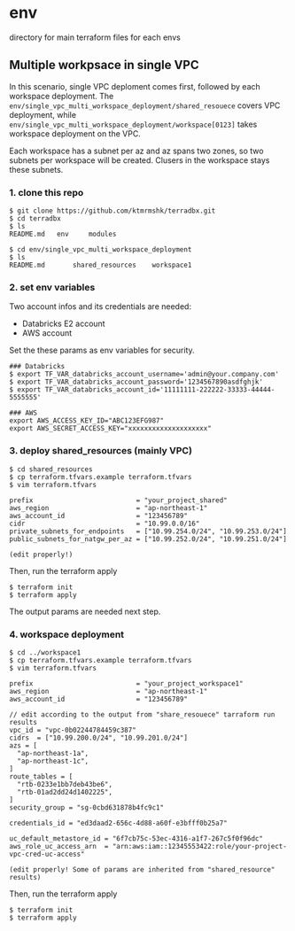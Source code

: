 # env

directory for main terraform files for each envs

## Multiple workpsace in single VPC

In this scenario, single VPC deploment comes first, followed by each workspace deployment. The `env/single_vpc_multi_workspace_deployment/shared_resouece` covers VPC deployment, while `env/single_vpc_multi_workspace_deployment/workspace[0123]` takes workspace deployment on the VPC.

Each workspace has a subnet per az and az spans two zones, so two subnets per workspace will be created. Clusers in the workspace stays these subnets.



### 1. clone this repo
```
$ git clone https://github.com/ktmrmshk/terradbx.git
$ cd terradbx
$ ls
README.md	env		modules

$ cd env/single_vpc_multi_workspace_deployment
$ ls 
README.md		shared_resources	workspace1
```

### 2. set env variables

Two account infos and its credentials are needed:

* Databricks E2 account
* AWS account

Set the these params as env variables for security.

```
### Databricks
$ export TF_VAR_databricks_account_username='admin@your.company.com'
$ export TF_VAR_databricks_account_password='1234567890asdfghjk'
$ export TF_VAR_databricks_account_id='11111111-222222-33333-44444-5555555'

### AWS
export AWS_ACCESS_KEY_ID="ABC123EFG987"
export AWS_SECRET_ACCESS_KEY="xxxxxxxxxxxxxxxxxxxx"
```


### 3. deploy shared_resources (mainly VPC)

```
$ cd shared_resources
$ cp terraform.tfvars.example terraform.tfvars
$ vim terraform.tfvars

prefix                          = "your_project_shared"
aws_region                      = "ap-northeast-1"
aws_account_id                  = "123456789"
cidr                            = "10.99.0.0/16"
private_subnets_for_endpoints   = ["10.99.254.0/24", "10.99.253.0/24"]
public_subnets_for_natgw_per_az = ["10.99.252.0/24", "10.99.251.0/24"]

(edit properly!)
```

Then, run the terraform apply

```
$ terraform init
$ terraform apply
```

The output params are needed next step.

### 4. workspace deployment

```
$ cd ../workspace1
$ cp terraform.tfvars.example terraform.tfvars
$ vim terraform.tfvars

prefix                          = "your_project_workspace1"
aws_region                      = "ap-northeast-1"
aws_account_id                  = "123456789"

// edit according to the output from "share_resouece" tarraform run results
vpc_id = "vpc-0b02244784459c387"
cidrs  = ["10.99.200.0/24", "10.99.201.0/24"]
azs = [
  "ap-northeast-1a",
  "ap-northeast-1c",
]
route_tables = [
  "rtb-0233e1bb7deb43be6",
  "rtb-01ad2dd24d1402225",
]
security_group = "sg-0cbd631878b4fc9c1"

credentials_id = "ed3daad2-656c-4d88-a60f-e3bfff0b25a7"

uc_default_metastore_id = "6f7cb75c-53ec-4316-a1f7-267c5f0f96dc"
aws_role_uc_access_arn  = "arn:aws:iam::12345553422:role/your-project-vpc-cred-uc-access"

(edit properly! Some of params are inherited from "shared_resource" results)
```

Then, run the terraform apply

```
$ terraform init
$ terraform apply
```
